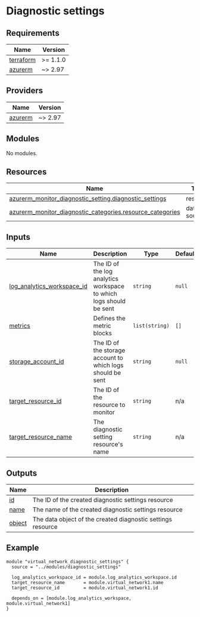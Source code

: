 <!-- BEGIN_TF_DOCS -->
# Diagnostic settings

## Requirements

| Name | Version |
|------|---------|
| <a name="requirement_terraform"></a> [terraform](#requirement\_terraform) | >= 1.1.0 |
| <a name="requirement_azurerm"></a> [azurerm](#requirement\_azurerm) | ~> 2.97 |

## Providers

| Name | Version |
|------|---------|
| <a name="provider_azurerm"></a> [azurerm](#provider\_azurerm) | ~> 2.97 |

## Modules

No modules.

## Resources

| Name | Type |
|------|------|
| [azurerm_monitor_diagnostic_setting.diagnostic_settings](https://registry.terraform.io/providers/hashicorp/azurerm/latest/docs/resources/monitor_diagnostic_setting) | resource |
| [azurerm_monitor_diagnostic_categories.resource_categories](https://registry.terraform.io/providers/hashicorp/azurerm/latest/docs/data-sources/monitor_diagnostic_categories) | data source |

## Inputs

| Name | Description | Type | Default | Required |
|------|-------------|------|---------|:--------:|
| <a name="input_log_analytics_workspace_id"></a> [log\_analytics\_workspace\_id](#input\_log\_analytics\_workspace\_id) | The ID of the log analytics workspace to which logs should be sent | `string` | `null` | no |
| <a name="input_metrics"></a> [metrics](#input\_metrics) | Defines the metric blocks | `list(string)` | `[]` | no |
| <a name="input_storage_account_id"></a> [storage\_account\_id](#input\_storage\_account\_id) | The ID of the storage account to which logs should be sent | `string` | `null` | no |
| <a name="input_target_resource_id"></a> [target\_resource\_id](#input\_target\_resource\_id) | The ID of the resource to monitor | `string` | n/a | yes |
| <a name="input_target_resource_name"></a> [target\_resource\_name](#input\_target\_resource\_name) | The diagnostic setting resource's name | `string` | n/a | yes |

## Outputs

| Name | Description |
|------|-------------|
| <a name="output_id"></a> [id](#output\_id) | The ID of the created diagnostic settings resource |
| <a name="output_name"></a> [name](#output\_name) | The name of the created diagnostic settings resource |
| <a name="output_object"></a> [object](#output\_object) | The data object of the created diagnostic settings resource |

## Example

```hcl
module "virtual_network_diagnostic_settings" {
  source = "../modules/diagnostic_settings"

  log_analytics_workspace_id = module.log_analytics_workspace.id
  target_resource_name       = module.virtual_network1.name
  target_resource_id         = module.virtual_network1.id

  depends_on = [module.log_analytics_workspace, module.virtual_network1]
}
```
<!-- END_TF_DOCS -->